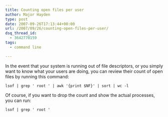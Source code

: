 ```yaml
---
title: Counting open files per user
author: Major Hayden
type: post
date: 2007-09-26T17:13:44+00:00
url: /2007/09/26/counting-open-files-per-user/
dsq_thread_id:
  - 3642770159
tags:
  - command line

---
```

In the event that your system is running out of file descriptors, or you simply want to know what your users are doing, you can review their count of open files by running this command:

`lsof | grep ' root ' | awk '{print $NF}' | sort | wc -l`

Of course, if you want to drop the count and show the actual processes, you can run:

`lsof | grep ' root '`